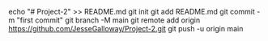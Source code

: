 echo "# Project-2" >> README.md
git init
git add README.md
git commit -m "first commit"
git branch -M main
git remote add origin https://github.com/JesseGalloway/Project-2.git
git push -u origin main
